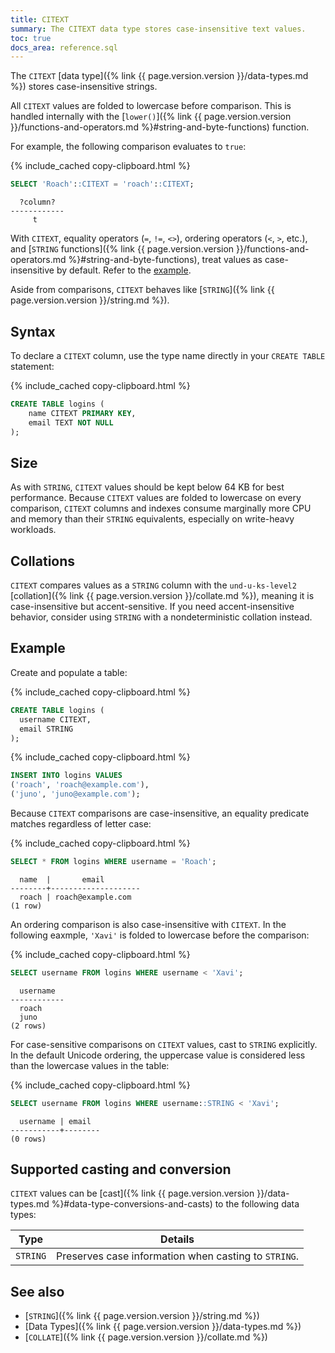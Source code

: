 ```yaml
---
title: CITEXT
summary: The CITEXT data type stores case-insensitive text values.
toc: true
docs_area: reference.sql
---
```


The `CITEXT` [data type]({% link {{ page.version.version }}/data-types.md %}) stores case-insensitive strings.

All `CITEXT` values are folded to lowercase before comparison. This is handled internally with the [`lower()`]({% link {{ page.version.version }}/functions-and-operators.md %}#string-and-byte-functions) function.

For example, the following comparison evaluates to `true`:

{% include_cached copy-clipboard.html %}
~~~ sql
SELECT 'Roach'::CITEXT = 'roach'::CITEXT;
~~~

~~~
  ?column?
------------
     t
~~~

With `CITEXT`, equality operators (`=`, `!=`, `<>`), ordering operators (`<`, `>`, etc.), and [`STRING` functions]({% link {{ page.version.version }}/functions-and-operators.md %}#string-and-byte-functions), treat values as case-insensitive by default. Refer to the [example](#example).

Aside from comparisons, `CITEXT` behaves like [`STRING`]({% link {{ page.version.version }}/string.md %}).

## Syntax

To declare a `CITEXT` column, use the type name directly in your `CREATE TABLE` statement:

{% include_cached copy-clipboard.html %}
~~~ sql
CREATE TABLE logins (
    name CITEXT PRIMARY KEY,
    email TEXT NOT NULL
);
~~~

## Size

As with `STRING`, `CITEXT` values should be kept below 64 KB for best performance. Because `CITEXT` values are folded to lowercase on every comparison, `CITEXT` columns and indexes consume marginally more CPU and memory than their `STRING` equivalents, especially on write-heavy workloads.

## Collations

`CITEXT` compares values as a `STRING` column with the `und-u-ks-level2` [collation]({% link {{ page.version.version }}/collate.md %}), meaning it is case-insensitive but accent-sensitive. If you need accent-insensitive behavior, consider using `STRING` with a nondeterministic collation instead.

## Example

Create and populate a table:

{% include_cached copy-clipboard.html %}
~~~ sql
CREATE TABLE logins (
  username CITEXT,
  email STRING
);
~~~

{% include_cached copy-clipboard.html %}
~~~ sql
INSERT INTO logins VALUES
('roach', 'roach@example.com'),
('juno', 'juno@example.com');
~~~

Because `CITEXT` comparisons are case-insensitive, an equality predicate matches regardless of letter case:

{% include_cached copy-clipboard.html %}
~~~ sql
SELECT * FROM logins WHERE username = 'Roach';
~~~

~~~
  name  |       email
--------+--------------------
  roach | roach@example.com
(1 row)
~~~

An ordering comparison is also case-insensitive with `CITEXT`. In the following eaxmple, `'Xavi'` is folded to lowercase before the comparison:

{% include_cached copy-clipboard.html %}
~~~ sql
SELECT username FROM logins WHERE username < 'Xavi';
~~~

~~~ 
  username
------------
  roach
  juno
(2 rows)
~~~

For case-sensitive comparisons on `CITEXT` values, cast to `STRING` explicitly. In the default Unicode ordering, the uppercase value is considered less than the lowercase values in the table:

{% include_cached copy-clipboard.html %}
~~~ sql
SELECT username FROM logins WHERE username::STRING < 'Xavi';
~~~

~~~
  username | email
-----------+--------
(0 rows)
~~~

## Supported casting and conversion

`CITEXT` values can be [cast]({% link {{ page.version.version }}/data-types.md %}#data-type-conversions-and-casts) to the following data types:

Type | Details
-----|--------
`STRING` | Preserves case information when casting to `STRING`.

## See also

- [`STRING`]({% link {{ page.version.version }}/string.md %})
- [Data Types]({% link {{ page.version.version }}/data-types.md %})
- [`COLLATE`]({% link {{ page.version.version }}/collate.md %})

